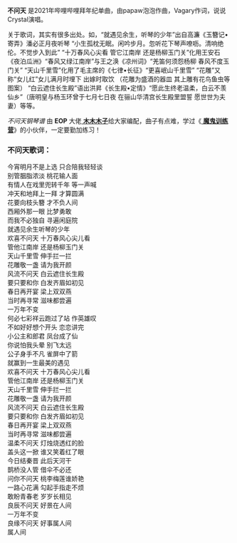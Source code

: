 

**不问天** 是2021年哔哩哔哩拜年纪单曲，由papaw泡泡作曲，Vagary作词，说说Crystal演唱。

关于歌词，其实有很多出处。如，“就遇见余生，听琴的少年”出自高濂《玉簪记•寄弄》潘必正月夜听琴
“小生孤枕无眠。闲吟步月。忽听花下琴声嘹呖。清响绝伦。不觉步入到此” “十万春风心尖看 管它江南岸
还是杨柳玉门关”化用王安石《夜泊瓜洲》“春风又绿江南岸”与王之涣《凉州词》“羌笛何须怨杨柳 春风不度玉门关”
“天山千里雪”化用了毛主席的《七律•长征》“更喜岷山千里雪” “花雕”又称“女儿红”女儿满月时埋下 出嫁时取饮 （花雕为盛酒的器皿 其上雕有花鸟鱼虫等图案）
“白云遮住长生殿”语出洪昇《长生殿•定情》“愿此生终老温柔，白云不羡仙乡”（唐明皇与杨玉环曾于七月七日夜 在骊山华清宫长生殿里盟誓 愿世世为夫妻）等等。

_不问天钢琴谱_ 由 **EOP** 大佬[
**木木木子**](https://www.everyonepiano.cn/user-165588.html)给大家编配，曲子有点难，学过《[
**魔鬼训练营**](/Sale.html)》的小伙伴，一定要勤加练习！

### 不问天歌词：

今宵明月不是上选 只合陪我轻轻谈  
别管胭脂浓淡 桃花输人面  
有情人在戏里兜转千年 等一声喊  
冲天和地拜上一拜 才算圆满  
花要向枝头簪 才不负人间  
西厢外那一眼 比梦勇敢  
而我不必独自 寻遍闲庭院  
就遇见余生听琴的少年  
欢喜不问天 十万春风心尖儿看  
管他江南岸 还是杨柳玉门关  
天山千里雪 伸手拦一拦  
花雕敬一盏 请为我开颜  
风流不问天 白云遮住长生殿  
要只要和你 白发齐眉如初见  
春日再开宴 梁上双双燕  
当时再寻常 滋味都尝遍  
一万年不变  
何必七彩祥云跑过了站 作英雄叹  
不如好好想个开头 恋恋讲完  
小公主和郎君 凤台成了仙  
你说怕我头晕 别飞太远  
公子身手不凡 雀屏中了箭  
就赢到一生最美的遇见  
欢喜不问天 十万春风心尖儿看  
管他江南岸 还是杨柳玉门关  
天山千里雪 伸手拦一拦  
花雕敬一盏 请为我开颜  
风流不问天 白云遮住长生殿  
要只要和你 白发齐眉如初见  
春日再开宴 梁上双双燕  
当时再寻常 滋味都尝遍  
温柔不问天 灯烛烧透红的脸  
盖头这一掀 谁又笑着红了眼  
今日结秦晋 此后天河干  
鹊桥没人管 借伞不必还  
问你不问天 桃李梅莲谁娇艳  
一路心花满 勾起手指走不烦  
敢盼青春老 岁岁长相见  
良辰不问天 好景在人间  
一万年不变  
良缘不问天 好事属人间  
属人间

